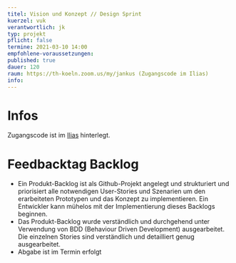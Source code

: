 ```yaml
---
titel: Vision und Konzept // Design Sprint
kuerzel: vuk
verantwortlich: jk
typ: projekt
pflicht: false
termine: 2021-03-10 14:00
empfohlene-voraussetzungen: 
published: true
dauer: 120
raum: https://th-koeln.zoom.us/my/jankus (Zugangscode im Ilias)
info: 
---
```


# Infos

Zugangscode ist im [Ilias](https://ilias.th-koeln.de/goto.php?target=fold_1658174&client_id=ILIAS_FH_Koeln) hinterlegt.

# Feedbacktag Backlog

- Ein Produkt-Backlog ist als Github-Projekt angelegt und strukturiert und priorisiert alle notwendigen User-Stories und Szenarien um den erarbeiteten Prototypen und das Konzept zu implementieren. Ein Entwickler kann mühelos mit der Implementierung dieses Backlogs beginnen.
- Das Produkt-Backlog wurde verständlich und durchgehend unter Verwendung von BDD (Behaviour Driven Development) ausgearbeitet. Die einzelnen Stories sind verständlich und detailliert genug ausgearbeitet.
- Abgabe ist im Termin erfolgt
